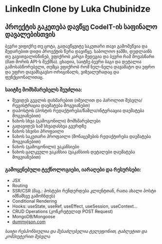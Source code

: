 # LinkedIn Clone by Luka Chubinidze

## პროექტის გაკეთება დავწყე CodeIT-ის საფინალო დავალებისთვის

ბევრი ვიფიქრე თუ ცოტა, გადავწყვიტე საკუთარი თავი გამომეწვია და შედარებით დიდი პროექტის წერა დავიწყე. საბოლოო ჯამში, დედლაინს თუ გავითვალისწინებ, ვფიქრობ კარგი შედეგია და ბევრი რამ მოვასწარი (მათ შორის API-ს შექმნა). ცხადია, საიტზე ბევრი ბაგი და დეტალია გამოსასწორებელი, თუმცა ვფიქრობ რომ ნელ-ნელა დავამატო და უფრო და უფრო დავამსგავსო ორიგინალს, ვიზუალურადაც და ფუნქციონალითაც.

### საიტზე მომხმარებელს შეუძლია:
- შევიდეს გუგლის დახმარებით (იმეილით და პაროლით შესვლა/რეგისტრაცია დაემატება მოგვიანებთ)
- დაპოსტოს (პოსტის რედაქტირება/წაშლა/ინტერააცია დაემატება მოგვიანებით)
- ნახოს სხვა (გამოგონილი) მომხმარებლები
- გადავიდეს სამ სხვადასხვა გვერდზე
- ნახოს სხვისი პროფაილი
- ნახოს საკუთარი პროფაილი (მონაცემების რედაქტირება დაემატება მოგვიანებით)
- ნახოს (გამოგონილი) ვაკანსიები
- ნახოს ცალკეული ვაკანსია (ვაკანსიის დეტალები დაემატება მოგვიანებით)

### გამოყენებული ტექნოლოგიები, იარაღები და რესურსები:
- JSX
- Routing
- SSR/CSR (მაგ.: პოსტები რენდერდება კლიენტთან, რათა ახალი პოსტი იმწამსვე გამოჩნდეს)
- Conditional Rendering
- Hooks: useState, useRef, useEffect, useSession, useContext...
- CRUD Operations (კონკრეტულად POST Request)
- MongoDB/Mongoose
- [dummyjson.com](https://dummyjson.com/)

_საიტი რესპონსიულია და შესაძლებელია ტელეფონით, ტაბლეტით და კომპიუტერით შესვლა_